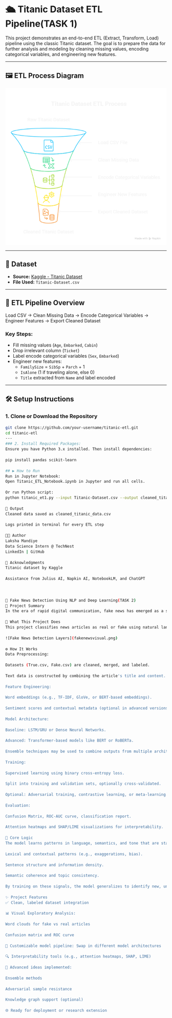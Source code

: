 # 🛳 Titanic Dataset ETL Pipeline(TASK 1)

This project demonstrates an end-to-end ETL (Extract, Transform, Load) pipeline using the classic Titanic dataset. The goal is to prepare the data for further analysis and modeling by cleaning missing values, encoding categorical variables, and engineering new features.

---
## 🖼️ ETL Process Diagram

![ETL Process](etl_titanic_process.png)

---
## 📂 Dataset

- **Source:** [Kaggle - Titanic Dataset](https://www.kaggle.com/datasets/yasserh/titanic-dataset)
- **File Used:** `Titanic-Dataset.csv`

---

## 🔄 ETL Pipeline Overview

Load CSV → Clean Missing Data → Encode Categorical Variables → Engineer Features → Export Cleaned Dataset


### Key Steps:

- Fill missing values (`Age`, `Embarked`, `Cabin`)
- Drop irrelevant column (`Ticket`)
- Label encode categorical variables (`Sex`, `Embarked`)
- Engineer new features: 
  - `FamilySize` = `SibSp` + `Parch` + 1
  - `IsAlone` (1 if traveling alone, else 0)
  - `Title` extracted from `Name` and label encoded

---

## 🛠️ Setup Instructions

### 1. Clone or Download the Repository
```bash
git clone https://github.com/your-username/titanic-etl.git
cd titanic-etl
---
### 2. Install Required Packages:
Ensure you have Python 3.x installed. Then install dependencies:

pip install pandas scikit-learn

## ▶️ How to Run
Run in Jupyter Notebook:
Open Titanic_ETL_Notebook.ipynb in Jupyter and run all cells.

Or run Python script:
python titanic_et1.py --input Titanic-Dataset.csv --output cleaned_titanic_data.csv

📁 Output
Cleaned data saved as cleaned_titanic_data.csv

Logs printed in terminal for every ETL step

👩‍💻 Author
Laksha Mandiye
Data Science Intern @ TechNest
LinkedIn | GitHub

🙏 Acknowledgments
Titanic dataset by Kaggle

Assistance from Julius AI, Napkin AI, NotebookLM, and ChatGPT



📰 Fake News Detection Using NLP and Deep Learning(TASK 2)
📌 Project Summary
In the era of rapid digital communication, fake news has emerged as a serious threat to public trust and social stability. This project presents a deep learning-based NLP solution for automatically detecting fake news articles using real-world datasets.

🚀 What This Project Does
This project classifies news articles as real or fake using natural language processing techniques and neural networks. It utilizes labeled datasets containing genuine and fabricated news and builds a robust, interpretable model to distinguish between the two with high accuracy.

![Fake News Detection Layers](fakenewsvisual.png)

⚙️ How It Works
Data Preprocessing:

Datasets (True.csv, Fake.csv) are cleaned, merged, and labeled.

Text data is constructed by combining the article's title and content.

Feature Engineering:

Word embeddings (e.g., TF-IDF, GloVe, or BERT-based embeddings).

Sentiment scores and contextual metadata (optional in advanced versions).

Model Architecture:

Baseline: LSTM/GRU or Dense Neural Networks.

Advanced: Transformer-based models like BERT or RoBERTa.

Ensemble techniques may be used to combine outputs from multiple architectures.

Training:

Supervised learning using binary cross-entropy loss.

Split into training and validation sets, optionally cross-validated.

Optional: Adversarial training, contrastive learning, or meta-learning.

Evaluation:

Confusion Matrix, ROC-AUC curve, classification report.

Attention heatmaps and SHAP/LIME visualizations for interpretability.

🧠 Core Logic
The model learns patterns in language, semantics, and tone that are statistically correlated with either truthful or fabricated content. It focuses on:

Lexical and contextual patterns (e.g., exaggerations, bias).

Sentence structure and information density.

Semantic coherence and topic consistency.

By training on these signals, the model generalizes to identify new, unseen news articles as likely real or fake.

✨ Project Features
✅ Clean, labeled dataset integration

📊 Visual Exploratory Analysis:

Word clouds for fake vs real articles

Confusion matrix and ROC curve

🤖 Customizable model pipeline: Swap in different model architectures

🔍 Interpretability tools (e.g., attention heatmaps, SHAP, LIME)

🧠 Advanced ideas implemented:

Ensemble methods

Adversarial sample resistance

Knowledge graph support (optional)

🌐 Ready for deployment or research extension


